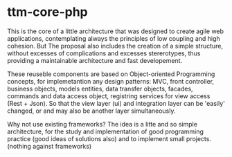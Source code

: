 # ttm-core-php

This is the core of a little architecture that was designed to create agile web applications, contemplating always the principles of low coupling and high cohesion. But The proposal also includes the creation of a simple structure, without excesses of complications and excesses stererotypes, thus providing a maintainable architecture and fast developement.

These reuseble components are based on Object-oriented Programming concepts, for implemetantion any design patterns: MVC, front controller, business objects, models entities, data transfer objects, facades, commands and data access object, registring services for view access (Rest + Json). So that the view layer (ui) and integration layer can be 'easily' changed, or and may also be another layer simultaneously. 

Why not use existing frameworks? 
The idea is a litte and so simple architecture, for the study and implementation of good programming practice (good ideas of solutions also) and to implement small projects. (nothing against frameworks)

   


